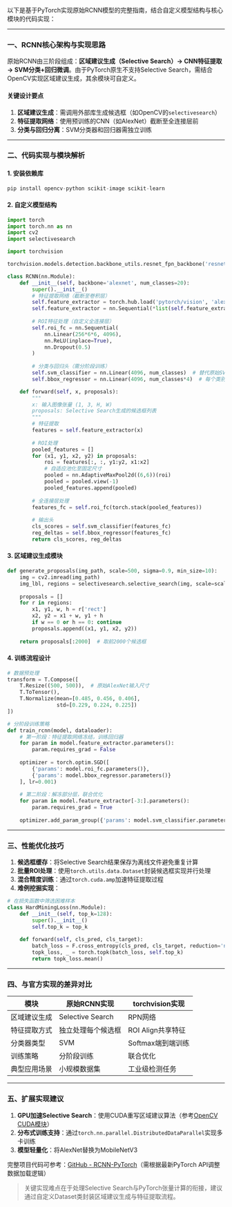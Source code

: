 以下是基于PyTorch实现原始RCNN模型的完整指南，结合自定义模型结构与核心模块的代码实现：

---

### **一、RCNN核心架构与实现思路**
原始RCNN由三阶段组成：**区域建议生成（Selective Search）→ CNN特征提取 → SVM分类+回归微调**。由于PyTorch原生不支持Selective Search，需结合OpenCV实现区域建议生成，其余模块可自定义。

#### **关键设计要点** 
1. **区域建议生成**：需调用外部库生成候选框（如OpenCV的`selectivesearch`）
2. **特征提取网络**：使用预训练的CNN（如AlexNet）截断至全连接层前
3. **分类与回归分离**：SVM分类器和回归器需独立训练

---

### **二、代码实现与模块解析**
#### **1. 安装依赖库**
```python
pip install opencv-python scikit-image scikit-learn
```

#### **2. 自定义模型结构**
```python
import torch
import torch.nn as nn
import cv2
import selectivesearch

import torchvision

torchvision.models.detection.backbone_utils.resnet_fpn_backbone('resnet50', pretrained=True)

class RCNN(nn.Module):
    def __init__(self, backbone='alexnet', num_classes=20):
        super().__init__()
        # 特征提取网络（截断至卷积层）
        self.feature_extractor = torch.hub.load('pytorch/vision', 'alexnet', pretrained=True)
        self.feature_extractor = nn.Sequential(*list(self.feature_extractor.features.children()))
        
        # ROI特征处理（自定义全连接层）
        self.roi_fc = nn.Sequential(
            nn.Linear(256*6*6, 4096),
            nn.ReLU(inplace=True),
            nn.Dropout(0.5)
        )
        
        # 分类与回归头（需分阶段训练）
        self.svm_classifier = nn.Linear(4096, num_classes)  # 替代原始SVM
        self.bbox_regressor = nn.Linear(4096, num_classes*4)  # 每个类别独立回归

    def forward(self, x, proposals):
        """
        x: 输入图像张量 (1, 3, H, W)
        proposals: Selective Search生成的候选框列表
        """
        # 特征提取
        features = self.feature_extractor(x)
        
        # ROI处理
        pooled_features = []
        for (x1, y1, x2, y2) in proposals:
            roi = features[:, :, y1:y2, x1:x2]
            # 自适应池化至固定尺寸
            pooled = nn.AdaptiveMaxPool2d((6,6))(roi)
            pooled = pooled.view(-1)
            pooled_features.append(pooled)
        
        # 全连接层处理
        features_fc = self.roi_fc(torch.stack(pooled_features))
        
        # 输出头
        cls_scores = self.svm_classifier(features_fc)
        reg_deltas = self.bbox_regressor(features_fc)
        return cls_scores, reg_deltas
```

#### **3. 区域建议生成模块**
```python
def generate_proposals(img_path, scale=500, sigma=0.9, min_size=10):
    img = cv2.imread(img_path)
    img_lbl, regions = selectivesearch.selective_search(img, scale=scale, sigma=sigma, min_size=min_size)
    
    proposals = []
    for r in regions:
        x1, y1, w, h = r['rect']
        x2, y2 = x1 + w, y1 + h
        if w == 0 or h == 0: continue
        proposals.append((x1, y1, x2, y2))
    
    return proposals[:2000]  # 取前2000个候选框
```

#### **4. 训练流程设计**
```python
# 数据预处理
transform = T.Compose([
    T.Resize((500, 500)),  # 原始AlexNet输入尺寸
    T.ToTensor(),
    T.Normalize(mean=[0.485, 0.456, 0.406], 
                std=[0.229, 0.224, 0.225])
])

# 分阶段训练策略
def train_rcnn(model, dataloader):
    # 第一阶段：特征提取网络冻结，训练回归器
    for param in model.feature_extractor.parameters():
        param.requires_grad = False
        
    optimizer = torch.optim.SGD([
        {'params': model.roi_fc.parameters()},
        {'params': model.bbox_regressor.parameters()}
    ], lr=0.001)
    
    # 第二阶段：解冻部分层，联合优化
    for param in model.feature_extractor[-3:].parameters(): 
        param.requires_grad = True
        
    optimizer.add_param_group({'params': model.svm_classifier.parameters()})
```

---

### **三、性能优化技巧**
1. **候选框缓存**：将Selective Search结果保存为离线文件避免重复计算
2. **批量ROI处理**：使用`torch.utils.data.Dataset`封装候选框实现并行处理
3. **混合精度训练**：通过`torch.cuda.amp`加速特征提取过程
4. **难例挖掘实现**：
```python
# 在损失函数中筛选困难样本
class HardMiningLoss(nn.Module):
    def __init__(self, top_k=128):
        super().__init__()
        self.top_k = top_k
        
    def forward(self, cls_pred, cls_target):
        batch_loss = F.cross_entropy(cls_pred, cls_target, reduction='none')
        topk_loss, _ = torch.topk(batch_loss, self.top_k)
        return topk_loss.mean()
```

---

### **四、与官方实现的差异对比**
| **模块**       | 原始RCNN实现           | torchvision实现         |
|----------------|------------------------|-------------------------|
| 区域建议生成   | Selective Search   | RPN网络             |
| 特征提取方式   | 独立处理每个候选框     | ROI Align共享特征   |
| 分类器类型     | SVM                    | Softmax端到端训练   |
| 训练策略       | 分阶段训练             | 联合优化            |
| 典型应用场景   | 小规模数据集           | 工业级检测任务      |

---

### **五、扩展实现建议**
1. **GPU加速Selective Search**：使用CUDA重写区域建议算法（参考[OpenCV CUDA模块](https://docs.opencv.org/4.x/d6/d15/group__cudacodec.html)）
2. **分布式训练支持**：通过`torch.nn.parallel.DistributedDataParallel`实现多卡训练
3. **模型轻量化**：将AlexNet替换为MobileNetV3

完整项目代码可参考：[GitHub - RCNN-PyTorch](https://github.com/rbgirshick/rcnn)（需根据最新PyTorch API调整数据加载逻辑）

> 关键实现难点在于处理Selective Search与PyTorch张量计算的衔接，建议通过自定义Dataset类封装区域建议生成与特征提取流程。